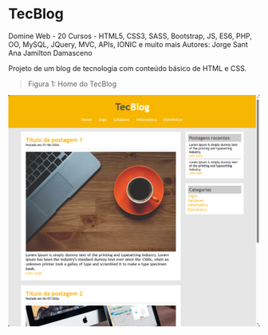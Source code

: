 # TecBlog

Domine Web - 20 Cursos - HTML5, CSS3, SASS, Bootstrap, JS, ES6, PHP, OO, MySQL, JQuery, MVC, APIs, IONIC e muito mais
Autores:
Jorge Sant Ana
Jamilton Damasceno

Projeto de um blog de tecnologia com conteúdo básico de HTML e CSS. 

>Figura 1: Home do TecBlog

![Home do TecBlog](images/TecBlog.png)
